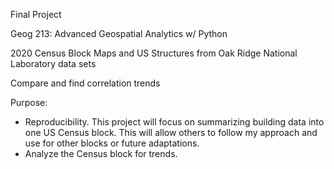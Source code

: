 Final Project
 
Geog 213: Advanced Geospatial Analytics w/ Python


2020 Census Block Maps and US Structures from Oak Ridge National Laboratory data sets

Compare and find correlation trends


Purpose:
- Reproducibility. This project will focus on summarizing building data into one US Census block. This will allow others to follow my approach and use for other blocks or future adaptations.
- Analyze the Census block for trends.
